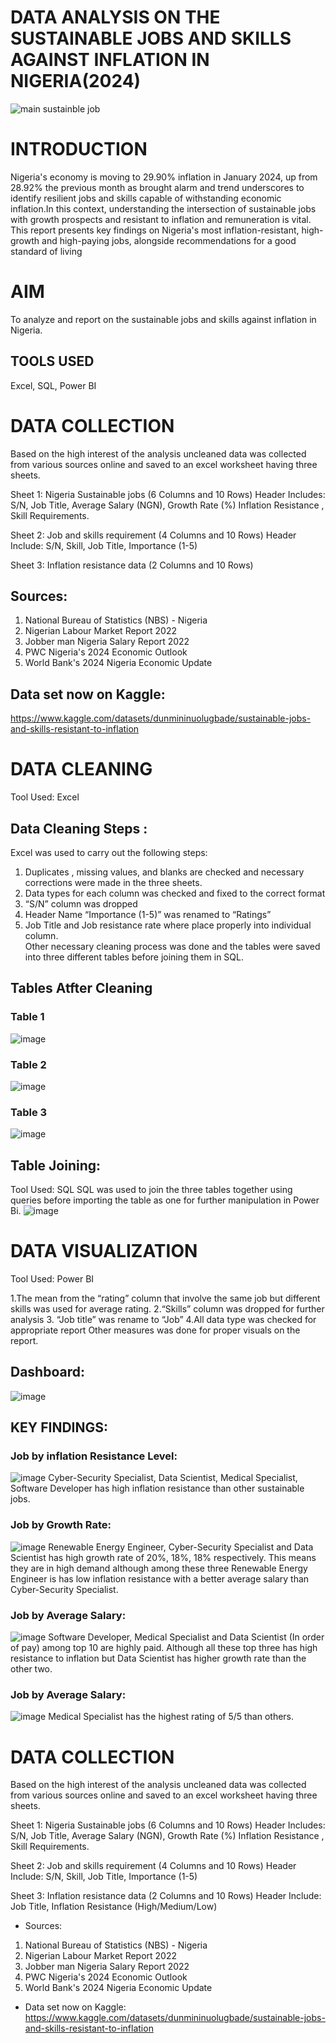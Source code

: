 # DATA ANALYSIS ON THE SUSTAINABLE JOBS AND SKILLS AGAINST INFLATION IN NIGERIA(2024)
![main sustainble job](https://github.com/user-attachments/assets/6980c91c-0f7b-4da7-bd36-28d35ed3878a)
# INTRODUCTION
Nigeria's economy is moving to 29.90% inflation in January 2024, up from 28.92% the previous month as brought alarm and  trend underscores to identify resilient jobs and skills capable of withstanding economic inflation.In this context, understanding the intersection of  sustainable jobs with growth prospects and resistant to inflation and remuneration is vital. This report presents key findings on Nigeria's most inflation-resistant, high-growth and high-paying jobs, alongside recommendations for a good standard of living
# AIM
To analyze and report on the sustainable jobs and skills against inflation in Nigeria.
## TOOLS USED
Excel, SQL, Power BI	

# DATA COLLECTION
Based on the high interest of the analysis  uncleaned data was collected from various sources online and saved to an excel worksheet having three sheets.

Sheet 1:  Nigeria Sustainable jobs  (6 Columns and 10 Rows)
Header Includes: S/N, Job Title,  Average Salary (NGN), Growth Rate (%) Inflation Resistance , Skill Requirements.

Sheet 2: Job and skills requirement  (4 Columns and 10 Rows)
Header Include: S/N, Skill, Job Title, Importance (1-5)

Sheet 3:  Inflation resistance data  (2 Columns and 10 Rows)
## Sources:
1. National Bureau of Statistics (NBS) - Nigeria
2. Nigerian Labour Market Report 2022
3. Jobber man Nigeria Salary Report 2022
4. PWC Nigeria's 2024 Economic Outlook
5. World Bank's 2024 Nigeria Economic Update
## Data set now on Kaggle:
https://www.kaggle.com/datasets/dunmininuolugbade/sustainable-jobs-and-skills-resistant-to-inflation

# DATA CLEANING 
Tool Used: Excel
## Data Cleaning Steps :
Excel was used to carry out the following steps:
1. Duplicates , missing values,  and blanks are checked  and necessary corrections  were made in the three sheets. 
2. Data types for each column was checked and fixed to the correct format 
3. “S/N” column was dropped 
4. Header Name “Importance (1-5)” was renamed to “Ratings”
5. Job  Title and Job resistance rate where place properly into individual column.  
Other necessary cleaning process was done and the tables were saved into three different tables  before joining them in SQL.
## Tables Atfter Cleaning
### Table 1
![image](https://github.com/user-attachments/assets/35e79713-5a69-467a-bfcf-7e8324dbf7c4)

### Table 2
![image](https://github.com/user-attachments/assets/6cec08cc-00b3-4a19-aaa3-dae8f530fafc)

### Table 3
![image](https://github.com/user-attachments/assets/e9df04ad-1c82-45e0-9efa-e5f8e40c3c75)

## Table Joining:
Tool Used: SQL
SQL was used to join the three tables together using queries before importing the table as one for further manipulation in Power Bi.
![image](https://github.com/user-attachments/assets/656cf9b8-f9e2-4281-8fdf-b7c4591c0af9)

# DATA VISUALIZATION
Tool Used: Power BI

1.The  mean from the “rating” column  that involve  the same  job but different skills was used for average rating.
2.“Skills” column was dropped for further analysis 
3. “Job title” was rename to “Job”
4.All data type was checked for appropriate report
Other  measures was done for proper visuals on the report.
## Dashboard:
![image](https://github.com/user-attachments/assets/d8645cee-a08c-49bb-9259-1025d5074b63)

## KEY FINDINGS:
### Job by inflation Resistance Level:
![image](https://github.com/user-attachments/assets/f01f976f-7e77-41de-bca1-507d969b671b)
Cyber-Security Specialist, Data Scientist, Medical Specialist, Software Developer has high inflation resistance than other sustainable jobs.
### Job by Growth Rate:
![image](https://github.com/user-attachments/assets/f7debe2e-8817-4206-92eb-cedae402b645)
Renewable Energy Engineer, Cyber-Security Specialist and Data Scientist has high growth rate of 20%, 18%, 18% respectively. This means they are in high demand although among these three Renewable Energy Engineer is has low inflation resistance with a better average salary than Cyber-Security Specialist. 
### Job by Average Salary:
![image](https://github.com/user-attachments/assets/f4e7e5eb-e34a-47d6-a4d7-25e15c3b4354)
Software Developer, Medical Specialist and Data Scientist (In order of pay) among top 10 are highly paid. Although all these top three has high resistance to inflation but Data Scientist has higher growth rate than the other two.
### Job by Average Salary:
![image](https://github.com/user-attachments/assets/4a16e201-c2a6-4cf1-b85f-6adc77b1bdc5)
Medical Specialist has the highest rating of 5/5 than others.










# DATA COLLECTION
Based on the high interest of the analysis  uncleaned data was collected from various sources online and saved to an excel worksheet having three sheets.

Sheet 1:  Nigeria Sustainable jobs  (6 Columns and 10 Rows)
Header Includes: S/N, Job Title,  Average Salary (NGN), Growth Rate (%) Inflation Resistance , Skill Requirements.

Sheet 2: Job and skills requirement  (4 Columns and 10 Rows)
Header Include: S/N, Skill, Job Title, Importance (1-5)

Sheet 3:  Inflation resistance data  (2 Columns and 10 Rows)
Header Include: Job Title, Inflation Resistance (High/Medium/Low)

- Sources:
1. National Bureau of Statistics (NBS) - Nigeria
2. Nigerian Labour Market Report 2022
3. Jobber man Nigeria Salary Report 2022
4. PWC Nigeria's 2024 Economic Outlook
5. World Bank's 2024 Nigeria Economic Update

- Data set  now on Kaggle: https://www.kaggle.com/datasets/dunmininuolugbade/sustainable-jobs-and-skills-resistant-to-inflation
